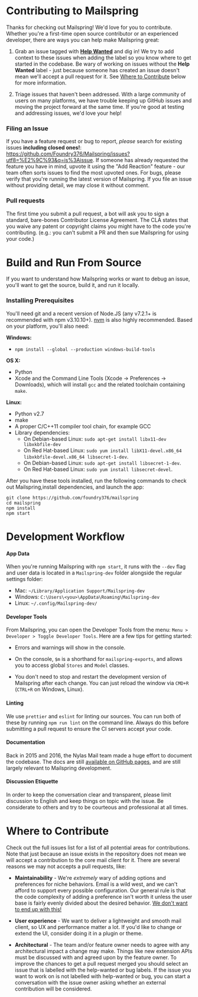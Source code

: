# Contributing to Mailspring

Thanks for checking out Mailspring! We'd love for you to contribute. Whether you're a first-time open source contributor or an experienced developer, there are ways you can help make Mailspring great:

1. Grab an issue tagged with **[Help Wanted](https://github.com/Foundry376/Mailspring/labels/help%20wanted)** and dig in! We try to add context to these issues when adding the label so you know where to get started in the codebase. Be wary of working on issues without the **Help Wanted** label - just because someone has created an issue doesn't mean we'll accept a pull request for it. See [Where to Contribute](#where-to-contribute) below for more information.

2. Triage issues that haven't been addressed. With a large community of users on many platforms, we have trouble keeping up GitHub issues and moving the project forward at the same time. If you're good at testing and addressing issues, we'd love your help!

### Filing an Issue

If you have a feature request or bug to report, *please* search for existing issues **including closed ones!**: https://github.com/Foundry376/Mailspring/issues?utf8=%E2%9C%93&q=is%3Aissue. If someone has already requested the feature you have in mind, upvote it using the "Add Reaction" feature - our team often sorts issues to find the most upvoted ones. For bugs, please verify that you're running the latest version of Mailspring. If you file an issue without providing detail, we may close it without comment.

### Pull requests

The first time you submit a pull request, a bot will ask you to sign a standard, bare-bones Contributor License Agreement. The CLA states that you waive any patent or copyright claims you might have to the code you're contributing. (e.g.: you can't submit a PR and then sue Mailspring for using your code.)

# Build and Run From Source

If you want to understand how Mailspring works or want to debug an issue, you'll want to get the source, build it, and run it locally.

### Installing Prerequisites

You'll need git and a recent version of Node.JS (any v7.2.1+ is recommended with npm v3.10.10+). [nvm](https://github.com/creationix/nvm) is also highly recommended. Based on your platform, you'll also need:

**Windows:**
- `npm install --global --production windows-build-tools`

**OS X:**

- Python
- Xcode and the Command Line Tools (Xcode -> Preferences -> Downloads), which will install `gcc` and the related toolchain containing `make`.

**Linux:**

- Python v2.7
- make
- A proper C/C++11 compiler tool chain, for example GCC
- Library dependencies:
  + On Debian-based Linux: `sudo apt-get install libx11-dev libxkbfile-dev`
  + On Red Hat-based Linux: `sudo yum install libX11-devel.x86_64 libxkbfile-devel.x86_64 libsecret-1-dev`.
  + On Debian-based Linux: `sudo apt-get install libsecret-1-dev`.
  + On Red Hat-based Linux: `sudo yum install libsecret-devel`.

After you have these tools installed, run the following commands to check out Mailspring,install dependencies, and launch the app:

```
git clone https://github.com/foundry376/mailspring
cd mailspring
npm install
npm start
```

# Development Workflow

#### App Data

When you're running Mailspring with `npm start`, it runs with the `--dev` flag and user data is located in a `Mailspring-dev` folder alongside the regular settings folder:

- Mac: `~/Library/Application Support/Mailspring-dev`
- Windows: `C:\Users\<you>\AppData\Roaming\Mailspring-dev`
- Linux: `~/.config/Mailspring-dev/`

#### Developer Tools

From Mailspring, you can open the Developer Tools from the menu: `Menu > Developer > Toggle Developer Tools`. Here are a few tips for getting started:

- Errors and warnings will show in the console.

- On the console, `$m` is a shorthand for `mailspring-exports`, and allows you to access global `Stores` and `Model` classes.

- You don't need to stop and restart the development version of Mailspring after each change. You can just reload the window via `CMD+R` (`CTRL+R` on Windows, Linux).

#### Linting

We use `prettier` and `eslint` for linting our sources. You can run both of these by running `npm run lint` on the command line. Always do this before submitting a pull request to ensure the CI servers accept your code.

#### Documentation

Back in 2015 and 2016, the Nylas Mail team made a huge effort to document the codebase. The docs are still [available on GitHub pages](https://foundry376.github.io/Mailspring/), and are still largely relevant to Mailspring development.

#### Discussion Etiquette

In order to keep the conversation clear and transparent, please limit discussion to English and keep things on topic with the issue. Be considerate to others and try to be courteous and professional at all times.


# Where to Contribute

Check out the full issues list for a list of all potential areas for contributions. Note that just because an issue exists in the repository does not mean we will accept a contribution to the core mail client for it. There are several reasons we may not accepts a pull requests, like:

- **Maintainability** - We're *extremely* wary of adding options and preferences for niche behaviors. Email is a wild west, and we can't afford to support every possible configuration. Our general rule is that the code complexity of adding a preference isn't worth it unless the user base is fairly evenly divided about the desired behavior. [We don't want to end up with this!](https://cloud.githubusercontent.com/assets/1037212/14989123/2a74e810-110b-11e6-8b5d-6f343bca712f.png)

- **User experience** - We want to deliver a lightweight and smooth mail client, so UX and performance matter a lot. If you'd like to change or extend the UI, consider doing it in a plugin or theme.

- **Architectural** - The team and/or feature owner needs to agree with any architectural impact a change may make. Things like new extension APIs must be discussed with and agreed upon by the feature owner.
To improve the chances to get a pull request merged you should select an issue that is labelled with the help-wanted or bug labels. If the issue you want to work on is not labelled with help-wanted or bug, you can start a conversation with the issue owner asking whether an external contribution will be considered.

